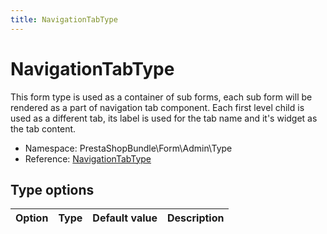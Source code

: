 ```yaml
---
title: NavigationTabType
---
```


# NavigationTabType

This form type is used as a container of sub forms, each sub form will be rendered as a part of navigation tab component. Each first level child is used as a different tab, its label is used for the tab name and it's widget as the tab content.

- Namespace: PrestaShopBundle\Form\Admin\Type
- Reference: [NavigationTabType](https://github.com/PrestaShop/PrestaShop/blob/8.0.x/src/PrestaShopBundle/Form/Admin/Type/NavigationTabType.php)

## Type options

| Option       | Type   | Default value                     | Description                                                                               |
| :----------- | :----- | :-------------------------------- | :---------------------------------------------------------------------------------------- |
